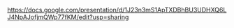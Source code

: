 https://docs.google.com/presentation/d/1J23n3mS1ApTXDBhBU3UDHXQ6LJ4NpAJofjmQWp77fKM/edit?usp=sharing
